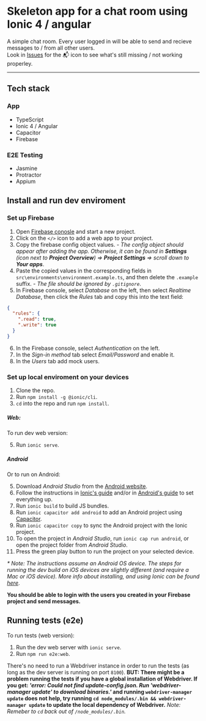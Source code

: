 # Skeleton app for a chat room using Ionic 4 / angular

A simple chat room. Every user logged in will be able to send and recieve messages to / from all other users.  
Look in [Issues](https://github.com/wonderfloyd/Hackathon-Corona/issues) for the 📬 icon to see what's still missing / not working properley.

----
## Tech stack
### App
- TypeScript
- Ionic 4 / Angular
- Capacitor
- Firebase

### E2E Testing
- Jasmine
- Protractor
- Appium

## Install and run dev enviroment
### Set up Firebase
1. Open [Firebase conosle](https://console.firebase.google.com/) and start a new project.
1. Click on the `</>` icon to add a web app to your project.
1. Copy the firebase config object values. *- The config object should appear after adding the app. Otherwise, it can be found in __Settings__ (icon next to __Project Overview__) => __Project Settings__ => scroll down to __Your apps__*.
1. Paste the copied values in the corresponding fields in `src\environments\environment.example.ts`, and then delete the `.example` suffix. *- The file should be ignored by `.gitignore`*.
1. In Firebase console, select *Database* on the left, then select *Realtime Database*, then click the *Rules* tab and copy this into the text field: 
```json
{
  "rules": {
    ".read": true,
    ".write": true
  }
}
```

6. In the Firebase console, select *Authentication* on the left.
7. In the *Sign-in method* tab select *Email/Password* and enable it.
8. In the *Users* tab add mock users.

### Set up local enviroment on your devices
1. Clone the repo.
2. Run `npm install -g @ionic/cli`.  
3. `cd` into the repo and run `npm install`.

##### Web:
To run dev web version:  

5. Run `ionic serve`. 

##### Android
Or to run on Android:  

5. Download *Android Studio* from the [Android website](https://developer.android.com/studio/).
6. Follow the instructions in [Ionic's guide](https://ionicframework.com/docs/installation/android) and/or in [Android's guide](https://developer.android.com/studio/install) to set everything up.
7. Run `ionic build` to build JS bundles.
8. Run `ionic capacitor add android` to add an Android project using [Capacitor](https://capacitor.ionicframework.com/).
9. Run `ionic capacitor copy` to sync the Android project with the Ionic project.
10. To open the project in *Android Studio*, run `ionic cap run android`, or open the project folder from *Android Studio*.
11. Press the green play button to run the project on your selected device.

_* Note: The instructions assume an Android OS device. The steps for running the dev build on iOS devices are slightly different (and require a Mac or iOS device). More info about installing, and using Ionic can be found [here](https://ionicframework.com/docs)_.

**You should be able to login with the users you created in your Firebase project and send messages.**

## Running tests (e2e)
To run tests (web version):
1. Run the dev web server with `ionic serve`.
2. Run `npm run e2e:web`.

There's no need to run a Webdriver instance in order to run the tests (as long as the dev server is running on port `8100`). __BUT: There might be a problem running the tests if you have a global installation of Webdriver. If you get: *'error: Could not find update-config.json. Run 'webdriver-manager update' to download binaries.'* and running `webdriver-manager update` does not help, try running `cd node_modules/.bin && webdriver-manager update` to update the local dependency of Webdriver.__
*Note: Remeber to `cd` back out of `/node_modules/.bin`.*
